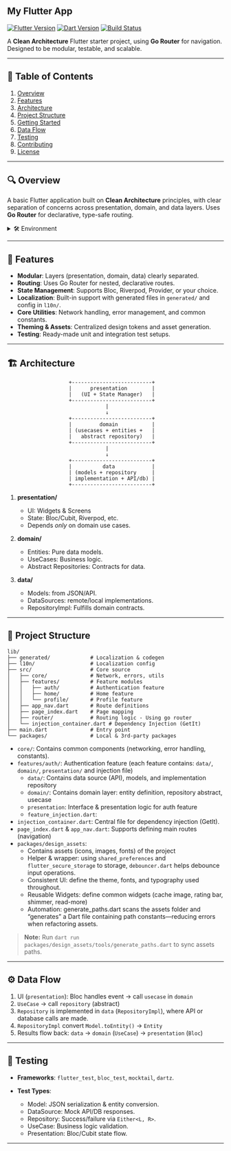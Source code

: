 ## **My Flutter App**

[![Flutter Version](https://img.shields.io/badge/flutter-3.32.0-blue)](https://flutter.dev)
[![Dart Version](https://img.shields.io/badge/dart-3.8.0-blue)](https://dart.dev)
[![Build Status](https://img.shields.io/badge/build-passing-brightgreen)]()

A **Clean Architecture** Flutter starter project, using **Go Router** for navigation. Designed to be modular, testable, and scalable.

---

## 📖 Table of Contents

1. [Overview](#overview)
2. [Features](#features)
3. [Architecture](#architecture)
4. [Project Structure](#project-structure)
5. [Getting Started](#getting-started)
6. [Data Flow](#data-flow)
7. [Testing](#testing)
8. [Contributing](#contributing)
9. [License](#license)

---

## 🔍 Overview

A basic Flutter application built on **Clean Architecture** principles, with clear separation of concerns across presentation, domain, and data layers. Uses **Go Router** for declarative, type-safe routing.

<details>
  <summary>🛠 Environment</summary>

```
Flutter (Channel stable, 3.32.0, on macOS 14.1.1 23B81 darwin-arm64, locale en-VN)
• Flutter version 3.32.0 on channel stable
• Engine revision 1881800949
• Dart version 3.8.0
• DevTools version 2.45.1

Android toolchain (Android SDK version 33.0.2)
• Java OpenJDK 17.0.10

VS Code (version 1.91.1)
• Flutter extension v3.110.0
```

</details>

---

## 🚀 Features

* **Modular**: Layers (presentation, domain, data) clearly separated.
* **Routing**: Uses Go Router for nested, declarative routes.
* **State Management**: Supports Bloc, Riverpod, Provider, or your choice.
* **Localization**: Built-in support with generated files in `generated/` and config in `l10n/`.
* **Core Utilities**: Network handling, error management, and common constants.
* **Theming & Assets**: Centralized design tokens and asset generation.
* **Testing**: Ready-made unit and integration test setups.

---

## 🏗 Architecture


```
                    +--------------------------+
                    |      presentation        |
                    |   (UI + State Manager)   |
                    +--------------------------+
                                |
                                ↓
                    +--------------------------+
                    |         domain           |
                    | (usecases + entities +   |
                    |   abstract repository)   |
                    +--------------------------+
                                |
                                ↓
                    +--------------------------+
                    |          data            |
                    | (models + repository     |
                    | implementation + API/db) |
                    +--------------------------+

```

1. **presentation/**

   * UI: Widgets & Screens
   * State: Bloc/Cubit, Riverpod, etc.
   * Depends *only* on domain use cases.

2. **domain/**

   * Entities: Pure data models.
   * UseCases: Business logic.
   * Abstract Repositories: Contracts for data.

3. **data/**

   * Models: from JSON/API.
   * DataSources: remote/local implementations.
   * RepositoryImpl: Fulfills domain contracts.

---

## 📁 Project Structure

```
lib/
├── generated/             # Localization & codegen
├── l10n/                  # Localization config
├── src/                   # Core source
│   ├── core/              # Network, errors, utils
│   ├── features/          # Feature modules
│   │   ├── auth/          # Authentication feature
│   │   ├── home/          # Home feature
│   │   └── profile/       # Profile feature
│   ├── app_nav.dart       # Route definitions
│   ├── page_index.dart    # Page mapping
│   ├── router/            # Routing logic - Using go router
│   └── injection_container.dart # Dependency Injection (GetIt)
├── main.dart              # Entry point
└── packages/              # Local & 3rd-party packages
```

* `core/`: Contains common components (networking, error handling, constants).
* `features/auth/`: Authentication feature (each feature contains: `data/`, `domain/`, `presentation/` and injection file)
  * `data/`: Contains data source (API), models, and implementation repository
  * `domain/`: Contains domain layer: entity definition, repository abstract, usecase
  * `presentation`: Interface & presentation logic for auth feature
  * `feature_injection.dart`: 
* `injection_container.dart`: Central file for dependency injection (GetIt).
* `page_index.dart` & `app_nav.dart`: Supports defining main routes (navigation)
* `packages/design_assets`: 
    * Contains assets (icons, images, fonts) of the project
    * Helper & wrapper: using `shared_preferences` and `flutter_secure_storage` to storage, `debouncer.dart` helps debounce input operations.
    * Consistent UI: define the theme, fonts, and typography used throughout.
    * Reusable Widgets: define common widgets (cache image, rating bar, shimmer, read-more)
    * Automation: generate_paths.dart scans the assets folder and “generates” a Dart file containing path constants—reducing errors when refactoring assets.


> **Note:** Run `dart run packages/design_assets/tools/generate_paths.dart` to sync assets paths.

---

## ⚙️ Data Flow

1. UI (`presentation`): Bloc handles event → call `usecase` in `domain`
2. `UseCase` → call `repository` (abstract)
3. `Repository` is implemented in `data` (`RepositoryImpl`), where API or database calls are made.
4. `RepositoryImpl` convert `Model.toEntity()` → `Entity`
5. Results flow back: `data` → `domain` (`UseCase`) → `presentation` (`Bloc`)

---

## 🧪 Testing

* **Frameworks**: `flutter_test`, `bloc_test`, `mocktail`, `dartz`.
* **Test Types**:

  * Model: JSON serialization & entity conversion.
  * DataSource: Mock API/DB responses.
  * Repository: Success/failure via `Either<L, R>`.
  * UseCase: Business logic validation.
  * Presentation: Bloc/Cubit state flow.

---
